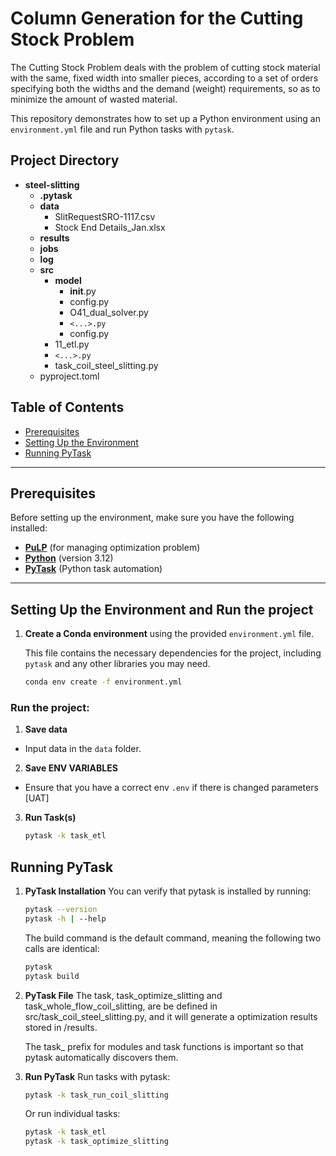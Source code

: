 # Column Generation for the Cutting Stock Problem

The Cutting Stock Problem deals with the problem of cutting stock material with the same, fixed width into smaller pieces, according to a set of orders specifying both the widths and the demand (weight) requirements, so as to minimize the amount of wasted material.

This repository demonstrates how to set up a Python environment using an `environment.yml` file and run Python tasks with `pytask`.

## Project Directory
- **steel-slitting**
  - **.pytask**
  - **data**
    - SlitRequestSRO-1117.csv
    - Stock End Details_Jan.xlsx
  - **results**
  - **jobs**
  - **log**
  - **src**
    - **model**
      - __init__.py
      - config.py
      - O41_dual_solver.py
      - `<...>.py`
      - config.py
    - 11_etl.py
    - `<...>.py`
    - task_coil_steel_slitting.py
  - pyproject.toml


## Table of Contents
- [Prerequisites](#prerequisites)
- [Setting Up the Environment](#setting-up-the-environment)
- [Running PyTask](#running-pytask)
---
## Prerequisites

Before setting up the environment, make sure you have the following installed:

- **[PuLP](https://coin-or.github.io/pulp/)** (for managing optimization problem)
- **[Python](https://www.python.org/downloads/)** (version 3.12)
- **[PyTask](pytask-dev.readthedocs.io/)** (Python task automation)

---

## Setting Up the Environment and Run the project
1. **Create a Conda environment** using the provided `environment.yml` file.

   This file contains the necessary dependencies for the project, including `pytask` and any other libraries you may need.

   ```bash
   conda env create -f environment.yml
   ```

### Run the project:
1. **Save data**
- Input data in the `data` folder.

2. **Save ENV VARIABLES**
- Ensure that you have a correct env  `.env` if there is changed parameters [UAT]

3. **Run Task(s)**
   ```bash
   pytask -k task_etl
   ```

## Running PyTask

1. **PyTask Installation**
   You can verify that pytask is installed by running:
   ```bash
   pytask --version
   pytask -h | --help
   ```

   The build command is the default command, meaning the following two calls are identical:
   ```bash
   pytask
   pytask build
   ```
2. **PyTask File**
   The task, task_optimize_slitting and task_whole_flow_coil_slitting, are be defined in src/task_coil_steel_slitting.py, and it will generate a optimization results stored in /results.

   The task_ prefix for modules and task functions is important so that pytask automatically discovers them.

3. **Run PyTask**
   Run tasks with pytask:
   ```bash
   pytask -k task_run_coil_slitting
   ```
   Or run individual tasks:
   ```bash
   pytask -k task_etl
   pytask -k task_optimize_slitting
   ```


